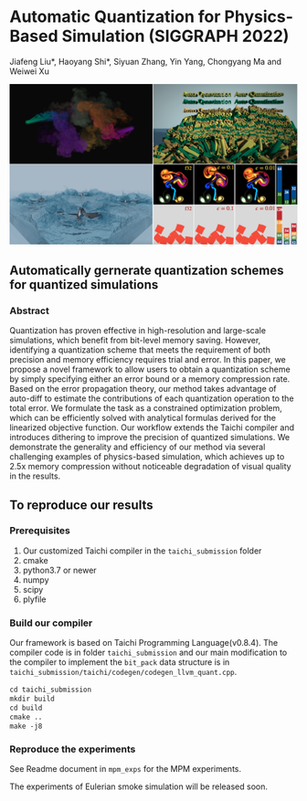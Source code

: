 # Automatic Quantization for Physics-Based Simulation (SIGGRAPH 2022)
Jiafeng Liu*, Haoyang Shi*, Siyuan Zhang, Yin Yang, Chongyang Ma and Weiwei Xu

![teaser](pics/teaser.png)
## Automatically gernerate quantization schemes for quantized simulations
### Abstract
Quantization has proven effective in high-resolution and large-scale simulations, which benefit from bit-level memory saving. However, identifying a quantization scheme that meets the requirement of both precision and memory efficiency requires trial and error. In this paper, we propose a novel framework to allow users to obtain a quantization scheme by simply specifying either an error bound or a memory compression rate. Based on the error propagation theory, our method takes advantage of auto-diff to estimate the contributions of each quantization operation to the total error. We formulate the task as a constrained optimization problem, which can be efficiently solved with analytical formulas derived for the linearized objective function. Our workflow extends the Taichi compiler and introduces dithering to improve the precision of quantized simulations. We demonstrate the generality and efficiency of our method via several challenging examples of physics-based simulation, which achieves up to 2.5x memory compression without noticeable degradation of visual quality in the results.


## To reproduce our results

### Prerequisites
1. Our customized Taichi compiler in the `taichi_submission` folder
1. cmake
2. python3.7 or newer
3. numpy
4. scipy
5. plyfile 
### Build our compiler

Our framework is based on Taichi Programming Language(v0.8.4). The compiler code is in folder `taichi_submission` and our main modification to the compiler to implement the `bit_pack` data structure is in `taichi_submission/taichi/codegen/codegen_llvm_quant.cpp`.

```
cd taichi_submission
mkdir build
cd build
cmake ..
make -j8
```
### Reproduce the experiments

See Readme document in `mpm_exps` for the MPM experiments.

The experiments of Eulerian smoke simulation will be released soon.


